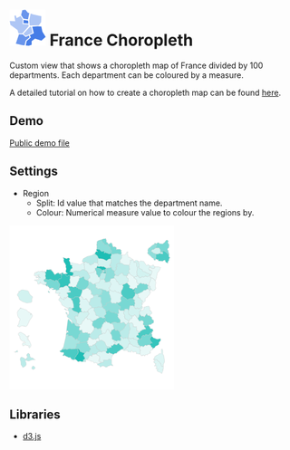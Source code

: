# ![](icon.svg) France Choropleth

Custom view that shows a choropleth map of France divided by 100 departments. Each department can be coloured by a measure.

A detailed tutorial on how to create a choropleth map can be found [here](https://help.visokio.com/support/solutions/articles/42000012405-how-to-create-a-custom-view-choropleth-map-example-using-d3).

## Demo
[Public demo file](https://omniscope.me/Demos/Custom+Views/Github/france+choropleth.iox/er/Report)

## Settings

 - Region
    - Split: Id value that matches the department name.
    - Colour: Numerical measure value to colour the regions by.

![screenshot](thumbnail.png)

## Libraries
 - [d3.js](https://d3js.org/)
